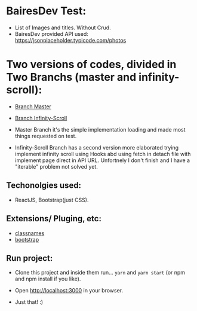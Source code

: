 # BairesDev Test:
- List of Images and titles. Without Crud.
- BairesDev provided API used: https://jsonplaceholder.typicode.com/photos

# Two versions of codes, divided in Two Branchs (master and infinity-scroll):
- [Branch Master](https://github.com/thiagolucio/baires-test)
- [Branch Infinity-Scroll](https://github.com/thiagolucio/baires-test/tree/infitiny-scroll)

- Master Branch it's the simple implementation loading and made most things requested on test. 
- Infinity-Scroll Branch has a second version more elaborated trying implement infinity scroll using Hooks abd using fetch in detach file with implement page direct in API URL. Unfortnely I don't finish and I have a "iterable" problem not solved yet. 

## Techonolgies used:
- ReactJS,  Bootstrap(just CSS).

## Extensions/ Pluging, etc:
 - [classnames](https://github.com/JedWatson/classnames#readme)
 - [bootstrap](https://getbootstrap.com/)   
    
## Run project:
- Clone this project and inside them run... `yarn` and `yarn start` (or npm and npm install if you like).

- Open [http://localhost:3000](http://localhost:3000) in your browser.

- Just that!
:)

